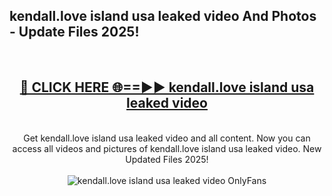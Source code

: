 <h2>kendall.love island usa leaked video And Photos - Update Files 2025!</h2>
<br>
<div align="center">
<h2><a href="https://linkcuts.com/hfmhzwbr" rel="nofollow">🔴 CLICK HERE 🌐==►► kendall.love island usa leaked video</a></h2>
<br>
Get kendall.love island usa leaked video and all content. Now you can access all videos and pictures of kendall.love island usa leaked video. New Updated Files 2025!
<br>
<br>
<a href="https://linkcuts.com/hfmhzwbr" rel="nofollow" data-target="animated-image.originalLink"><img src="https://i.ibb.co.com/WyWwxjT/player-gif2.gif" alt="kendall.love island usa leaked video OnlyFans" style="max-width: 100%; display: inline-block;" data-target="animated-image.originalImage"></a>
</div>
<br>